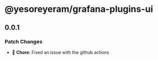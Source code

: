 # @yesoreyeram/grafana-plugins-ui

## 0.0.1

### Patch Changes

- 🐛 **Chore**: Fixed an issue with the github actions
